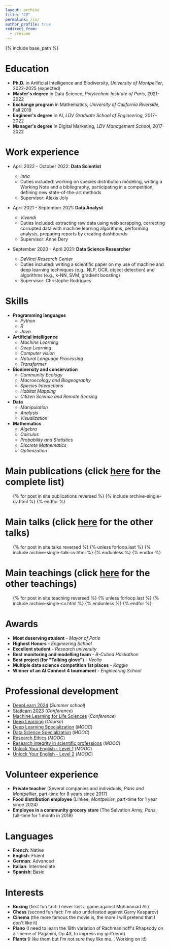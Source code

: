 ```yaml
---
layout: archive
title: "CV"
permalink: /cv/
author_profile: true
redirect_from:
  - /resume
---
```


{% include base_path %}

Education
======
* **Ph.D.** in Artificial Intelligence and Biodiversity, *University of Montpellier*, 2022-2025 (expected)
* **Master's degree** in Data Science, *Polytechnic Institute of Paris*, 2021-2022
* **Exchange program** in Mathematics, *University of California Riverside*, Fall 2019
* **Engineer's degree** in AI, *LDV Graduate School of Engineering*, 2017-2022
* **Manager's degree** in Digital Marketing, *LDV Management School*, 2017-2022

Work experience
======
* April 2022 - October 2022: **Data Scientist**
  * *Inria*
  * Duties included: working on species distribution modeling, writing a Working Note and a bibliography, participating in a competition, defining new state-of-the-art methods
  * Supervisor: Alexis Joly

* April 2021 - September 2021: **Data Analyst**
  * *Vivendi*
  * Duties included: extracting raw data using web scrapping, correcting corrupted data with machine learning algorithms, performing analysis, preparing reports by creating dashboards
  * Supervisor: Anne Dery

* September 2020 - April 2021: **Data Science Researcher**
  * *DeVinci Research Center*
  * Duties included: writing a scientific paper on my use of machine and deep learning techniques (e.g., NLP, OCR, object detection) and algorithms (e.g., k-NN, SVM, gradient boosting)
  * Supervisor: Christophe Rodrigues
  
Skills
======
* **Programming languages**
  * *Python*
  * *R*
  * *Java*
* **Artificial intelligence**
  * *Machine Learning*
  * *Deep Learning*
  * *Computer vision*
  * *Natural Language Processing*
  * *Transformer*
* **Biodiversity and conservation**
  * *Community Ecology*
  * *Macroecology and Biogeography*
  * *Species Interactions*
  * *Habitat Mapping*
  * *Citizen Science and Remote Sensing*
* **Data**
  * *Manipulation*
  * *Analysis*
  * *Visualization*
* **Mathematics**
  * *Algebra*
  * *Calculus*
  * *Probability and Statistics*
  * *Discrete Mathematics*
  * *Optimization*

Main publications (click [here](https://scholar.google.com/citations?user=rJFLqvQAAAAJ) for the complete list)
======
  <ul>{% for post in site.publications reversed %}
    {% include archive-single-cv.html %}
  {% endfor %}</ul>
  
Main talks (click [here](https://cesar-leblanc.github.io/talks/0000-other-talks) for the other talks)
======
  <ul>{% for post in site.talks reversed %}
    {% unless forloop.last %}
      {% include archive-single-talk-cv.html %}
    {% endunless %}
  {% endfor %}</ul>
  
Main teachings (click [here](https://cesar-leblanc.github.io/teachings/0000-other-teachings) for the other teachings)
======
  <ul>{% for post in site.teaching reversed %}
    {% unless forloop.last %}
      {% include archive-single-cv.html %}
    {% endunless %}
  {% endfor %}</ul>
  
Awards
======
* **Most deserving student** - *Mayor of Paris*
* **Highest Honors** - *Engineering School*
* **Excellent student** - *Research university*
* **Best monitoring and modelling team** - *B-Cubed Hackathon*
* **Best project (for "Talking glove")** - *Veolia*
* **Multiple data science competition 1st places** - *Kaggle*
* **Winner of an AI Connect 4 tournament** - *Engineering School*

Professional development
======
* [DeepLearn 2024](https://deeplearn.irdta.eu/2024/) (*Summer school*)
* [Statlearn 2023](https://statlearn.sciencesconf.org/) (*Conference*)
* [Machine Learning for Life Sciences](https://ml4lifesciences.sciencesconf.org/) (*Conference*)
* [Deep Learning](https://fleuret.org/dlc/) (*Course*)
* [Deep Learning Specialization](https://deeplearning.ai/courses/deep-learning-specialization/) (*MOOC*)
* [Data Science Specialization](https://ep.jhu.edu/programs/data-science/) (*MOOC*)
* [Research Ethics](https://www.fun-mooc.fr/fr/cours/ethique-de-la-recherche/) (*MOOC*)
* [Research integrity in scientific professions](https://www.fun-mooc.fr/fr/cours/integrite-scientifique-dans-les-metiers-de-la-recherche/) (*MOOC*)
* [Unlock Your English - Level 1](https://www.fun-mooc.fr/fr/cours/unlock-your-english/) (*MOOC*)
* [Unlock Your English - Level 2](https://www.fun-mooc.fr/fr/cours/unlock-your-english-2/) (*MOOC*)

Volunteer experience
======
* **Private teacher** (Several companies and individuals, *Paris and Montpellier*, part-time for 8 years since 2017)
* **Food distribution employee** (Linkee, *Montpellier*, part-time for 1 year since 2024)
* **Employee in a community grocery store** (The Salvation Army, *Paris*, full-time for 1 month in 2018)

Languages
======
* **French**: Native
* **English**: Fluent
* **German**: Advanced
* **Italian**: Intermediate
* **Spanish**: Basic

Interests
======
* **Boxing** (first fun fact: I never lost a game against Muhammad Ali)
* **Chess** (second fun fact: I'm also undefeated against Garry Kasparov)
* **Cinema** (the more famous the movie is, the more I will pretend that I don't like it)
* **Piano** (I need to learn the 18th variation of Rachmaninoff's Rhapsody on a Theme of Paganini, Op.43, to impress my girlfriend)
* **Plants** (I like them but I'm not sure they like me... Working on it!)
